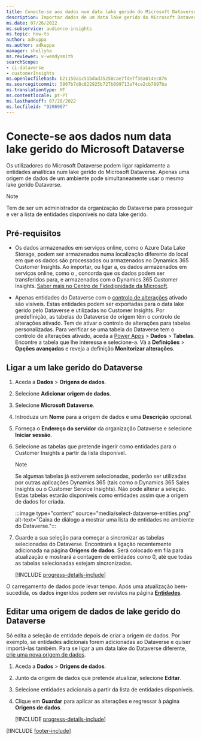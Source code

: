 ```yaml
---
title: Conecte-se aos dados num data lake gerido do Microsoft Dataverse
description: Importar dados de um data lake gerido do Microsoft Dataverse.
ms.date: 07/26/2022
ms.subservice: audience-insights
ms.topic: how-to
author: adkuppa
ms.author: adkuppa
manager: shellyha
ms.reviewer: v-wendysmith
searchScope:
- ci-dataverse
- customerInsights
ms.openlocfilehash: b21150a1c51bdad35250cae7fde7f38a014ec876
ms.sourcegitcommit: 5807b7d8c822925b727b099713a74ce2cb7897ba
ms.translationtype: HT
ms.contentlocale: pt-PT
ms.lasthandoff: 07/28/2022
ms.locfileid: "9206967"
---
```

# <a name="connect-to-data-in-a-microsoft-dataverse-managed-data-lake"></a>Conecte-se aos dados num data lake gerido do Microsoft Dataverse

Os utilizadores do Microsoft Dataverse podem ligar rapidamente a entidades analíticas num lake gerido do Microsoft Dataverse. Apenas uma origem de dados de um ambiente pode simultaneamente usar o mesmo lake gerido Dataverse.

> [!NOTE]
> Tem de ser um administrador da organização do Dataverse para prosseguir e ver a lista de entidades disponíveis no data lake gerido.

## <a name="prerequisites"></a>Pré-requisitos

- Os dados armazenados em serviços online, como o Azure Data Lake Storage, podem ser armazenados numa localização diferente do local em que os dados são processados ou armazenados no Dynamics 365 Customer Insights. Ao importar, ou ligar a, os dados armazenados em serviços online, como o , concorda que os dados podem ser transferidos para, e armazenados com o Dynamics 365 Customer Insights. [Saber mais no Centro de Fidedignidade da Microsoft](https://www.microsoft.com/trust-center).

- Apenas entidades do Dataverse com o [controlo de alterações](/power-platform/admin/enable-change-tracking-control-data-synchronization) ativado são visíveis. Estas entidades podem ser exportadas para o data lake gerido pelo Dataverse e utilizadas no Customer Insights. Por predefinição, as tabelas do Dataverse de origem têm o controlo de alterações ativado. Tem de ativar o controlo de alterações para tabelas personalizadas. Para verificar se uma tabela do Dataverse tem o controlo de alterações ativado, aceda a [Power Apps](https://make.powerapps.com) > **Dados** > **Tabelas**. Encontre a tabela que lhe interessa e selecione-a. Vá a **Definições** > **Opções avançadas** e reveja a definição **Monitorizar alterações**.

## <a name="connect-to-a-dataverse-managed-lake"></a>Ligar a um lake gerido do Dataverse

1. Aceda a **Dados** > **Origens de dados**.

1. Selecione **Adicionar origem de dados**.

1. Selecione **Microsoft Dataverse**.

1. Introduza um **Nome** para a origem de dados e uma **Descrição** opcional.

1. Forneça o **Endereço do servidor** da organização Dataverse e selecione **Iniciar sessão**.

1. Selecione as tabelas que pretende ingerir como entidades para o Customer Insights a partir da lista disponível.

   > [!NOTE]
   > Se algumas tabelas já estiverem selecionadas, poderão ser utilizadas por outras aplicações Dynamics 365 (tais como o Dynamics 365 Sales Insights ou o Customer Service Insights). Não pode alterar a seleção. Estas tabelas estarão disponíveis como entidades assim que a origem de dados for criada.

    :::image type="content" source="media/select-dataverse-entities.png" alt-text="Caixa de diálogo a mostrar uma lista de entidades no ambiente do Dataverse.":::

1. Guarde a sua seleção para começar a sincronizar as tabelas selecionadas do Dataverse. Encontrará a ligação recentemente adicionada na página **Origens de dados**. Será colocado em fila para atualização e mostrará a contagem de entidades como 0, até que todas as tabelas selecionadas estejam sincronizadas.

   [!INCLUDE [progress-details-include](includes/progress-details-pane.md)]

O carregamento de dados pode levar tempo. Após uma atualização bem-sucedida, os dados ingeridos podem ser revistos na página [**Entidades**](entities.md).

## <a name="edit-a-dataverse-managed-lake-data-source"></a>Editar uma origem de dados de lake gerido do Dataverse

Só edita a seleção de entidade depois de criar a origem de dados. Por exemplo, se entidades adicionais forem adicionadas ao Dataverse e quiser importá-las também.
Para se ligar a um data lake do Dataverse diferente, [crie uma nova origem de dados](#connect-to-a-dataverse-managed-lake).

1. Aceda a **Dados** > **Origens de dados**.

1. Junto da origem de dados que pretende atualizar, selecione **Editar**.

1. Selecione entidades adicionais a partir da lista de entidades disponíveis.

1. Clique em **Guardar** para aplicar as alterações e regressar à página **Origens de dados**.

   [!INCLUDE [progress-details-include](includes/progress-details-pane.md)]

[!INCLUDE [footer-include](includes/footer-banner.md)]
